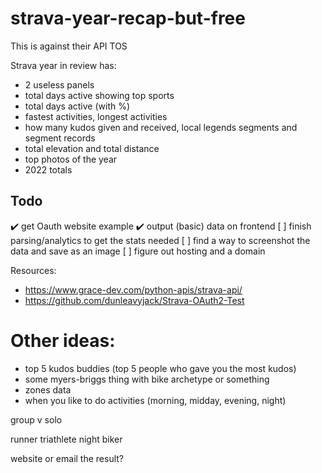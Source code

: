 # strava-year-recap-but-free

This is against their API TOS

Strava year in review has:
- 2 useless panels
- total days active showing top sports
- total days active (with %)
- fastest activities, longest activities
- how many kudos given and received, local legends segments and segment records
- total elevation and total distance
- top photos of the year
- 2022 totals

## Todo

✔️ get Oauth website example
✔️ output (basic) data on frontend
[ ] finish parsing/analytics to get the stats needed
[ ] find a way to screenshot the data and save as an image
[ ] figure out hosting and a domain

Resources:
- https://www.grace-dev.com/python-apis/strava-api/
- https://github.com/dunleavyjack/Strava-OAuth2-Test

# Other ideas:
- top 5 kudos buddies (top 5 people who gave you the most kudos)
- some myers-briggs thing with bike archetype or something
- zones data
- when you like to do activities (morning, midday, evening, night)

group v solo

runner
triathlete
night biker

website or email the result?

